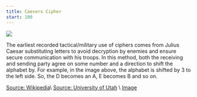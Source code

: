 ```yaml
---
title: Caesers Cipher
start: 100
---
```


![](https://upload.wikimedia.org/wikipedia/commons/thumb/4/4a/Caesar_cipher_left_shift_of_3.svg/1200px-Caesar_cipher_left_shift_of_3.svg.png)

The earliest recorded tactical/military use of ciphers comes from Julius Caesar substituting letters to avoid decryption by enemies and ensure secure communication with his troops. In this method, both the receiving and sending party agree on some number and a direction to shift the alphabet by. For example, in the image above, the alphabet is shifted by 3 to the left side. So, the D becomes an A, E becomes B and so on.

[Source: Wikipedia](https://en.wikipedia.org/wiki/Caesar_cipher)\\
[Source: University of Utah](https://my.eng.utah.edu/~nmcdonal/Tutorials/EncryptionResearchReview.pdf)
\\
[Image](https://upload.wikimedia.org/wikipedia/commons/thumb/4/4a/Caesar_cipher_left_shift_of_3.svg/1200px-Caesar_cipher_left_shift_of_3.svg.png)
